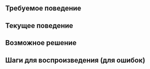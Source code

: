 <!--- Укажите краткую сводную информацию в заголовке выше -->

<!--
- Изучите issues репозитория
- Заполните приведённые ниже шаблон
- Если это сообщение об ошибке, убедитесь, что Вы можете воспроизвести его на последней версии
-->

## Требуемое поведение

<!--- Если Вы описываете ошибку - сообщите, что должно происходить -->
<!--- Если Вы предлагаете изменение / улучшение, сообщите, как это должно работать -->

## Текущее поведение

<!--- Если Вы описываете ошибку - сообщите, что происходит вместо ожидаемого поведения -->
<!--- Если Вы предлагаете изменение / улучшение, разъясните отличия от текущего поведения -->

## Возможное решение

<!--- Не обязательно -->

## Шаги для воспроизведения (для ошибок)

<!--- Укажите ссылку на пример с ошибкой -->
<!--- Или приведите шаги для воспроизведения ошибки -->
